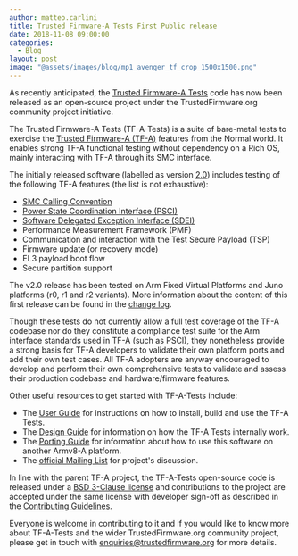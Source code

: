 ```yaml
---
author: matteo.carlini
title: Trusted Firmware-A Tests First Public release
date: 2018-11-08 09:00:00
categories:
  - Blog
layout: post
image: "@assets/images/blog/mp1_avenger_tf_crop_1500x1500.png"
---
```


As recently anticipated, the [Trusted Firmware-A Tests](https://git.trustedfirmware.org/TF-A/tf-a-tests.git/about/) code has now been released as an open-source project under the TrustedFirmware.org community project initiative.

The Trusted Firmware-A Tests (TF-A-Tests) is a suite of bare-metal tests to exercise the [Trusted Firmware-A (TF-A)](https://github.com/ARM-software/arm-trusted-firmware) features from the Normal world.
It enables strong TF-A functional testing without dependency on a Rich OS, mainly interacting with TF-A through its SMC interface.

The initially released software (labelled as version [2.0](https://git.trustedfirmware.org/TF-A/tf-a-tests.git/tag/?h=v2.0)) includes testing of the following TF-A features (the list is not exhaustive):

- [SMC Calling Convention](http://infocenter.arm.com/help/topic/com.arm.doc.den0028b/ARM_DEN0028B_SMC_Calling_Convention.pdf)
- [Power State Coordination Interface (PSCI)](http://infocenter.arm.com/help/topic/com.arm.doc.den0022d/Power_State_Coordination_Interface_PDD_v1_1_DEN0022D.pdf)
- [Software Delegated Exception Interface (SDEI)](http://infocenter.arm.com/help/topic/com.arm.doc.den0054a/ARM_DEN0054A_Software_Delegated_Exception_Interface.pdf)
- Performance Measurement Framework (PMF)
- Communication and interaction with the Test Secure Payload (TSP)
- Firmware update (or recovery mode)
- EL3 payload boot flow
- Secure partition support

The v2.0 release has been tested on Arm Fixed Virtual Platforms and Juno platforms (r0, r1 and r2 variants).
More information about the content of this first release can be found in the [change log](https://git.trustedfirmware.org/TF-A/tf-a-tests.git/about/docs/change-log.rst).

Though these tests do not currently allow a full test coverage of the TF-A codebase nor do they constitute a compliance test suite for the Arm interface standards used in TF-A (such as PSCI), they nonetheless provide a strong basis for TF-A developers to validate their own platform ports and add their own test cases.
All TF-A adopters are anyway encouraged to develop and perform their own comprehensive tests to validate and assess their production codebase and hardware/firmware features.

Other useful resources to get started with TF-A-Tests include:

- The [User Guide](https://git.trustedfirmware.org/TF-A/tf-a-tests.git/about/docs/user-guide.rst) for instructions on how to install, build and use the TF-A Tests.
- The [Design Guide](https://git.trustedfirmware.org/TF-A/tf-a-tests.git/about/docs/design.rst) for information on how the TF-A Tests internally work.
- The [Porting Guide](https://git.trustedfirmware.org/TF-A/tf-a-tests.git/about/docs/porting-guide.rst) for information about how to use this software on another Armv8-A platform.
- The [official Mailing List](https://lists.trustedfirmware.org/mailman3/lists/tf-a-tests.lists.trustedfirmware.org/) for project's discussion.

In line with the parent TF-A project, the TF-A-Tests open-source code is released under a [BSD 3-Clause license](https://git.trustedfirmware.org/TF-A/tf-a-tests.git/about/license.rst) and contributions to the project are accepted under the same license with developer sign-off as described in the [Contributing Guidelines](https://git.trustedfirmware.org/TF-A/tf-a-tests.git/about/contributing.rst).

Everyone is welcome in contributing to it and if you would like to know more about TF-A-Tests and the wider TrustedFirmware.org community project, please get in touch with [enquiries@trustedfirmware.org](mailto:enquiries@trustedfirmware.org) for more details.
